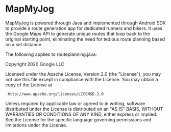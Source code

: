 # MapMyJog
MapMyJog is powered through Java and implemented through Android SDK to provide a route 
generation app for dedicated runners and bikers. It uses the Google Maps API to generate 
unique routes that loop back to the original starting point, eliminating the need for
tedious route planning based on a set distance.

The following applies to routeplanning.java:

Copyright 2020 Google LLC

Licensed under the Apache License, Version 2.0 (the "License");
you may not use this file except in compliance with the License.
You may obtain a copy of the License at

     http://www.apache.org/licenses/LICENSE-2.0

Unless required by applicable law or agreed to in writing, software
distributed under the License is distributed on an "AS IS" BASIS,
WITHOUT WARRANTIES OR CONDITIONS OF ANY KIND, either express or implied.
See the License for the specific language governing permissions and
limitations under the License.
